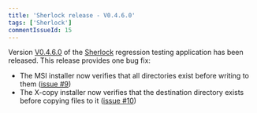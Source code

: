 ```yaml
---
title: 'Sherlock release - V0.4.6.0'
tags: ['Sherlock']
commentIssueId: 15
---
```


Version [V0.4.6.0](https://github.com/pvandervelde/Sherlock/releases/tag/v0.4.6.0) of the [Sherlock](/projects/sherlock.html) regression testing application has been released. This release provides one bug fix:

* The MSI installer now verifies that all directories exist before writing to them ([issue #9](https://github.com/pvandervelde/Sherlock/issues/9))
* The X-copy installer now verifies that the destination directory exists before copying files to it ([issue #10](https://github.com/pvandervelde/Sherlock/issues/10))